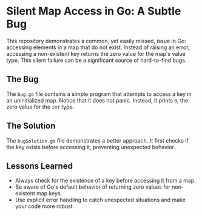 # Silent Map Access in Go: A Subtle Bug

This repository demonstrates a common, yet easily missed, issue in Go: accessing elements in a map that do not exist.  Instead of raising an error, accessing a non-existent key returns the zero value for the map's value type. This silent failure can be a significant source of hard-to-find bugs.

## The Bug

The `bug.go` file contains a simple program that attempts to access a key in an uninitialized map.  Notice that it does not panic. Instead, it prints `0`, the zero value for the `int` type.

## The Solution

The `bugSolution.go` file demonstrates a better approach.  It first checks if the key exists before accessing it, preventing unexpected behavior.

## Lessons Learned

* Always check for the existence of a key before accessing it from a map.
* Be aware of Go's default behavior of returning zero values for non-existent map keys.
* Use explicit error handling to catch unexpected situations and make your code more robust.
